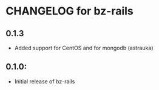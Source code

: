 # CHANGELOG for bz-rails

## 0.1.3

* Added support for CentOS and for mongodb (astrauka)

## 0.1.0:

* Initial release of bz-rails
